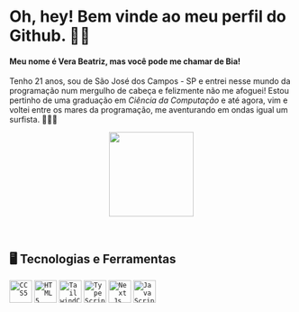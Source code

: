 # Oh, hey! Bem vinde ao meu perfil do Github. ✌🏻

#### Meu nome é **Vera Beatriz**, mas você pode me chamar de **Bia**! 
Tenho 21 anos, sou de São José dos Campos - SP e entrei nesse mundo da programação num mergulho de cabeça e felizmente não me afoguei! Estou pertinho de uma graduação em _Ciência da Computação_ e até agora, vim e voltei entre os mares da programação, me aventurando em ondas igual um surfista. 🏄🏻‍♀️ 

<p align="center">
  <img src="https://media.tenor.com/yp_aFUgHMx8AAAAM/nakanoart-nakanodrawing.gif" width = 150/>
</p>

<br/>


## 🖥️ Tecnologias e Ferramentas
<code><img width=40px src="https://cdn.jsdelivr.net/gh/devicons/devicon@latest/icons/css3/css3-plain-wordmark.svg" title = "CCS5" /></code>
<code><img width=40px src="https://cdn.jsdelivr.net/gh/devicons/devicon@latest/icons/html5/html5-plain-wordmark.svg" title = "HTML5" /></code>
<code><img width=40px src="https://cdn.jsdelivr.net/gh/devicons/devicon@latest/icons/tailwindcss/tailwindcss-original.svg" title = "TailwindCSS" /></code>
<code><img width=40px src="https://cdn.jsdelivr.net/gh/devicons/devicon@latest/icons/typescript/typescript-plain.svg" title = "TypeScript" /></code>
<code><img width=40px src="https://cdn.jsdelivr.net/gh/devicons/devicon@latest/icons/nextjs/nextjs-plain.svg" title = "Next.Js" /></code>
<code><img width=40px src="https://cdn.jsdelivr.net/gh/devicons/devicon@latest/icons/javascript/javascript-plain.svg" title = "JavaScript" /></code>
<!--
<code><img width=40px src="https://cdn.jsdelivr.net/gh/devicons/devicon@latest/icons/mysql/mysql-original.svg" title = "MYSQL" /></code>
<code><img width=40px src="https://cdn.jsdelivr.net/gh/devicons/devicon@latest/icons/canva/canva-original.svg" title = "Canva" /></code>
<code><img width=40px src="https://cdn.jsdelivr.net/gh/devicons/devicon@latest/icons/nextjs/nextjs-plain.svg" title = "Next.Js" /></code>
-->




